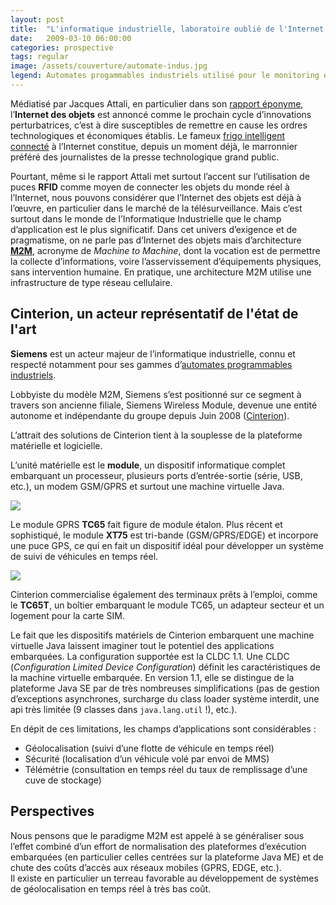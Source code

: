 ```yaml
---
layout: post
title:  "L'informatique industrielle, laboratoire oublié de l'Internet des Objets ?"
date:   2009-03-10 06:00:00
categories: prospective
tags: regular
image: /assets/couverture/automate-indus.jpg
legend: Automates progammables industriels utilisé pour le monitoring en industrie pharmaceutique.
---
```

Médiatisé par Jacques Attali, en particulier dans son [rapport éponyme](http://lesrapports.ladocumentationfrancaise.fr/BRP/084000041/0000.pdf), l’**Internet des objets** est annoncé comme le prochain cycle d’innovations perturbatrices, c’est à dire susceptibles de remettre en cause les ordres technologiques et économiques établis. Le fameux [frigo intelligent connecté](http://www.orangecone.com/archives/2008/01/the_fridge_comp.html) à l’Internet constitue, depuis un moment déjà, le marronnier préféré des journalistes de la presse technologique grand public.

Pourtant, même si le rapport Attali met surtout l’accent sur l’utilisation de puces **RFID** comme moyen de connecter les objets du monde réel à l’Internet, nous pouvons considérer que l’Internet des objets est déjà à l’œuvre, en particulier dans le marché de la télésurveillance. Mais c’est surtout dans le monde de l’Informatique Industrielle que le champ d’application est le plus significatif. Dans cet univers d’exigence et de pragmatisme, on ne parle pas d’Internet des objets mais d’architecture [**M2M**](http://en.wikipedia.org/wiki/Machine_to_Machine), acronyme de *Machine to Machine*, dont la vocation est de permettre la collecte d’informations, voire l’asservissement d’équipements physiques, sans intervention humaine. En pratique, une architecture M2M utilise une infrastructure de type réseau cellulaire.

## Cinterion, un acteur représentatif de l'état de l'art

**Siemens** est un acteur majeur de l’informatique industrielle, connu et respecté notamment pour ses gammes d’[automates programmables industriels](http://www.automation.siemens.com/simatic/portal/index_77.htm).

Lobbyiste du modèle M2M, Siemens s’est positionné sur ce segment à travers son ancienne filiale, Siemens Wireless Module, devenue une entité autonome et indépendante du groupe depuis Juin 2008 ([Cinterion](http://www.cinterion.com/)).

L’attrait des solutions de Cinterion tient à la souplesse de la plateforme matérielle et logicielle.

L’unité matérielle est le **module**, un dispositif informatique complet embarquant un processeur, plusieurs ports d’entrée-sortie (série,  USB, etc.), un modem GSM/GPRS et surtout une machine virtuelle Java.

<center><img src="{{site.url}}/assets/article_images/tc65.jpg" style="display: block; margin: auto;" /></center>

Le module GPRS **TC65** fait figure de module étalon. Plus récent et sophistiqué, le module **XT75** est tri-bande (GSM/GPRS/EDGE) et incorpore une puce GPS, ce qui en fait un dispositif idéal pour développer un système de suivi de véhicules en temps réel.

<center><img src="{{site.url}}/assets/article_images/xt75_xt65.jpg" style="display: block; margin: auto;" /></center>

Cinterion commercialise également des terminaux prêts à l’emploi, comme le **TC65T**, un boîtier embarquant le module TC65, un adapteur secteur et un logement pour la carte SIM.

Le fait que les dispositifs matériels de Cinterion embarquent une machine virtuelle Java laissent imaginer tout le potentiel des applications embarquées. La configuration supportée est la CLDC 1.1. Une CLDC (*Configuration Limited Device Configuration*) définit les caractéristiques de la machine virtuelle embarquée. En version 1.1, elle se distingue de la plateforme Java SE par de très nombreuses simplifications (pas de gestion d’exceptions asynchrones, surcharge du class loader système interdit, une api très limitée (9 classes dans <code>java.lang.util</code> !), etc.).

En dépit de ces limitations, les champs d’applications sont considérables :

- Géolocalisation (suivi d’une flotte de véhicule en temps réel)
- Sécurité (localisation d’un véhicule volé par envoi de MMS)
- Télémétrie (consultation en temps réel du taux de remplissage d’une cuve de stockage)

## Perspectives

Nous pensons que le paradigme M2M est appelé à se généraliser sous l’effet combiné d’un effort de normalisation des plateformes d’exécution embarquées (en particulier celles centrées sur la plateforme Java ME) et de chute des coûts d’accès aux réseaux mobiles (GPRS, EDGE, etc.).<br />
Il existe en particulier un terreau favorable au développement de systèmes de géolocalisation en temps réel à très bas coût.

[jekyll]:      http://jekyllrb.com
[jekyll-gh]:   https://github.com/jekyll/jekyll
[jekyll-help]: https://github.com/jekyll/jekyll-help
